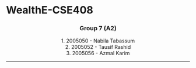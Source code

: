 # WealthE-CSE408

### <div align="center"> Group 7 (A2) </div>

<div align="center">1. 2005050 - Nabila Tabassum</div>
<div align="center">2. 2005052 - Tausif Rashid </div>
<div align="center">3. 2005056 - Azmal Karim </div>

----------------------------------------------
